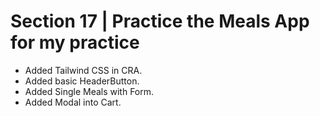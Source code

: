 # Section 17 | Practice the Meals App for my practice

* Added Tailwind CSS in CRA.
* Added basic HeaderButton.
* Added Single Meals with Form. 
* Added Modal into Cart.
